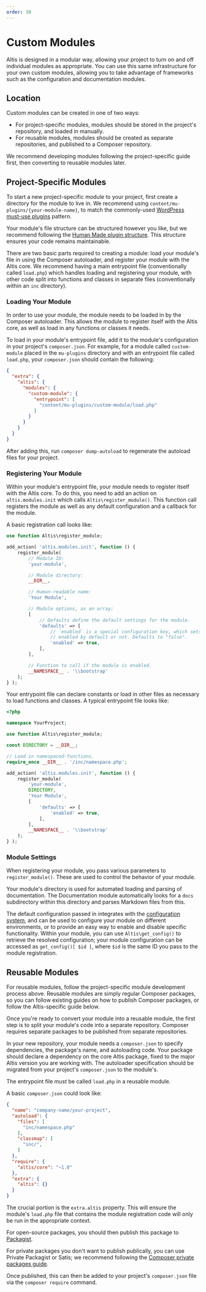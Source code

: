 ```yaml
---
order: 30
---
```

# Custom Modules

Altis is designed in a modular way, allowing your project to turn on and off individual modules as appropriate. You can use this same infrastructure for your own custom modules, allowing you to take advantage of frameworks such as the configuration and documentation modules.


## Location

Custom modules can be created in one of two ways:

* For project-specific modules, modules should be stored in the project's repository, and loaded in manually.
* For reusable modules, modules should be created as separate repositories, and published to a Composer repository.

We recommend developing modules following the project-specific guide first, then converting to reusable modules later.


## Project-Specific Modules

To start a new project-specific module to your project, first create a directory for the module to live in. We recommend using `content/mu-plugins/{your-module-name}`, to match the commonly-used [WordPress must-use plugins](https://codex.wordpress.org/Must_Use_Plugins) pattern.

Your module's file structure can be structured however you like, but we recommend following the [Human Made plugin structure](https://engineering.hmn.md/standards/structure/#plugin-structure). This structure ensures your code remains maintainable.

There are two basic parts required to creating a module: load your module's file in using the Composer autoloader, and register your module with the Altis core. We recommend having a main entrypoint file (conventionally called `load.php`) which handles loading and registering your module, with other code split into functions and classes in separate files (conventionally within an `inc` directory).


### Loading Your Module

In order to use your module, the module needs to be loaded in by the Composer autoloader. This allows the module to register itself with the Altis core, as well as load in any functions or classes it needs.

To load in your module's entrypoint file, add it to the module's configuration in your project's `composer.json`. For example, for a module called `custom-module` placed in the `mu-plugins` directory and with an entrypoint file called `load.php`, your `composer.json` should contain the following:

```json
{
  "extra": {
    "altis": {
      "modules": {
        "custom-module": {
          "entrypoint": [
            "content/mu-plugins/custom-module/load.php"
          ]
        }
      }
    }
  }
}
```

After adding this, run `composer dump-autoload` to regenerate the autoload files for your project.


### Registering Your Module

Within your module's entrypoint file, your module needs to register itself with the Altis core. To do this, you need to add an action on `altis.modules.init` which calls `Altis\register_module()`. This function call registers the module as well as any default configuration and a callback for the module.

A basic registration call looks like:

```php
use function Altis\register_module;

add_action( 'altis.modules.init', function () {
	register_module(
		// Module ID:
		'your-module',

		// Module directory:
		__DIR__,

		// Human-readable name:
		'Your Module',

		// Module options, as an array:
		[
			// Defaults define the default settings for the module.
			'defaults' => [
				// `enabled` is a special configuration key, which sets whether the module is
				// enabled by default or not. Defaults to "false".
				'enabled' => true,
			],
		],

		// Function to call if the module is enabled.
		__NAMESPACE__ . '\\bootstrap'
	);
} );
```

Your entrypoint file can declare constants or load in other files as necessary to load functions and classes. A typical entrypoint file looks like:

```php
<?php

namespace YourProject;

use function Altis\register_module;

const DIRECTORY = __DIR__;

// Load in namespaced-functions.
require_once __DIR__ . '/inc/namespace.php';

add_action( 'altis.modules.init', function () {
	register_module(
		'your-module',
		DIRECTORY,
		'Your Module',
		[
			'defaults' => [
				'enabled' => true,
			],
		],
		__NAMESPACE__ . '\\bootstrap'
	);
} );
```


### Module Settings

When registering your module, you pass various parameters to `register_module()`. These are used to control the behavior of your module.

Your module's directory is used for automated loading and parsing of documentation. The Documentation module automatically looks for a `docs` subdirectory within this directory and parses Markdown files from this.

The default configuration passed in integrates with the [configuration system](configuration.md), and can be used to configure your module on different environments, or to provide an easy way to enable and disable specific functionality. Within your module, you can use `Altis\get_config()` to retrieve the resolved configuration; your module configuration can be accessed as `get_config()[ $id ]`, where `$id` is the same ID you pass to the module registration.


## Reusable Modules

For reusable modules, follow the project-specific module development process above. Reusable modules are simply regular Composer packages, so you can follow existing guides on how to publish Composer packages, or follow the Altis-specific guide below.

Once you're ready to convert your module into a reusable module, the first step is to split your module's code into a separate repository. Composer requires separate packages to be published from separate repositories.

In your new repository, your module needs a `composer.json` to specify dependencies, the package's name, and autoloading code. Your package should declare a dependency on the core Altis package, fixed to the major Altis version you are working with. The autoloader specification should be migrated from your project's `composer.json` to the module's.

The entrypoint file _must_ be called `load.php` in a reusable module.

A basic `composer.json` could look like:

```json
{
  "name": "company-name/your-project",
  "autoload": {
    "files": [
      "inc/namespace.php"
    ],
    "classmap": [
      "inc/",
    ]
  },
  "require": {
    "altis/core": "~1.0"
  },
  "extra": {
    "altis": {}
  }
}
```

The crucial portion is the `extra.altis` property. This will ensure the module's `load.php` file that contains the module registration code will only be run in the appropriate context.

For open-source packages, you should then publish this package to [Packagist](https://packagist.org/).

For private packages you don't want to publish publically, you can use Private Packagist or Satis; we recommend following the [Composer private packages guide](https://getcomposer.org/doc/articles/handling-private-packages-with-satis.md).

Once published, this can then be added to your project's `composer.json` file via the `composer require` command.
